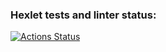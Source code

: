 ### Hexlet tests and linter status:
[![Actions Status](https://github.com/GiantCherry/python-pytest-testing-project-79/actions/workflows/hexlet-check.yml/badge.svg)](https://github.com/GiantCherry/python-pytest-testing-project-79/actions)